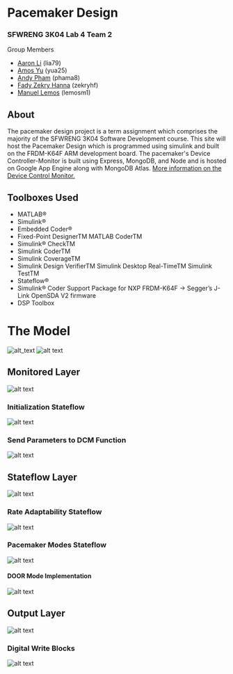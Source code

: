 # Pacemaker Design

### SFWRENG 3K04 Lab 4 Team 2
Group Members
- [Aaron Li](https://github.com/aaronhsli) (lia79)
- [Amos Yu](https://github.com/amosyu2000) (yua25)
- [Andy Pham](https://github.com/aonday) (phama8)
- [Fady Zekry Hanna](https://github.com/fzhanna) (zekryhf)
- [Manuel Lemos](https://github.com/MannyLemos) (lemosm1)

## About
The pacemaker design project is a term assignment which comprises the majority of the SFWRENG 3K04 Software Development course. This site will host the Pacemaker Design  which is programmed using simulink and built on the FRDM-K64F ARM  development board.  The pacemaker's Device Controller-Monitor is built using Express, MongoDB, and Node and is hosted on Google App Engine along with MongoDB Atlas.
[More information on the Device  Control Monitor.](https://github.com/amosyu2000/pacemaker-api)

## Toolboxes Used
- MATLAB®
- Simulink®
- Embedded Coder®
- Fixed-Point DesignerTM MATLAB CoderTM
- Simulink® CheckTM
- Simulink CoderTM
- Simulink CoverageTM
- Simulink Design VerifierTM Simulink Desktop Real-TimeTM Simulink TestTM
- Stateflow®
- Simulink® Coder Support Package for NXP FRDM-K64F -> Segger’s J-Link OpenSDA V2 firmware
- DSP Toolbox

# The Model

![alt_text](https://github.com/MannyLemos/Pacemaker/blob/screenshots/Screen%20Shot%202020-12-04%20at%209.59.32%20AM.png?raw=true)
![alt text](https://github.com/MannyLemos/Pacemaker/blob//screenshots/Screen%20Shot%202020-12-04%20at%209.59.32%20AM.png)

## Monitored Layer
![alt text](https://github.com/MannyLemos/Pacemaker/blob/main/Screen%20Shot%202020-12-04%20at%209.59.05%20AM.png)
### Initialization Stateflow 
![alt text](https://github.com/MannyLemos/Pacemaker/blob/main/Screen%20Shot%202020-12-04%20at%2010.00.17%20AM.png)
### Send Parameters to DCM Function
![alt text](https://github.com/MannyLemos/Pacemaker/blob/main/Screen%20Shot%202020-12-04%20at%2010.00.58%20AM.png)

## Stateflow Layer
![alt text](https://github.com/MannyLemos/Pacemaker/blob/main/Screen%20Shot%202020-12-04%20at%209.59.43%20AM.png)
### Rate Adaptability Stateflow
![alt text](https://github.com/MannyLemos/Pacemaker/blob/main/Screen%20Shot%202020-12-04%20at%2010.01.56%20AM.png)
### Pacemaker Modes Stateflow
![alt text](https://github.com/MannyLemos/Pacemaker/blob/main/Screen%20Shot%202020-12-04%20at%2010.16.51%20AM.png)
#### DOOR Mode Implementation
![alt text](https://github.com/MannyLemos/Pacemaker/blob/main/Screen%20Shot%202020-12-04%20at%2010.17.35%20AM.png)

## Output Layer
![alt text](https://github.com/MannyLemos/Pacemaker/blob/main/Screen%20Shot%202020-12-04%20at%2010.18.02%20AM.png)
### Digital Write Blocks
![alt text](https://github.com/MannyLemos/Pacemaker/blob/main/Screen%20Shot%202020-12-04%20at%2010.18.16%20AM.png)

